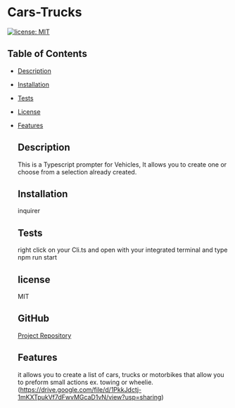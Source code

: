 # Cars-Trucks

[![license: MIT](https://img.shields.io/badge/license-MIT-yellow.svg)](https://opensource.org/licenses/MIT)

## Table of Contents

- [Description](#description)
- [Installation](#installation)
- [Tests](#tests)
- [License](#license)
- [Features](#features)

  ## Description

  This is a Typescript prompter for Vehicles, It allows you to create one or choose from a selection already created.

  ## Installation

  inquirer

  ## Tests

  right click on your Cli.ts and open with your integrated terminal and type npm run start

  ## license

  MIT

  ## GitHub

  [Project Repository](https://github.com/TiffanyMClark/Cars-Trucks)

  ## Features

  it allows you to create a list of cars, trucks or motorbikes that allow you to preform small actions ex. towing or wheelie.
  (https://drive.google.com/file/d/1PkkJdctj-1mKXTpukVf7dFwvMGcaD1vN/view?usp=sharing)
